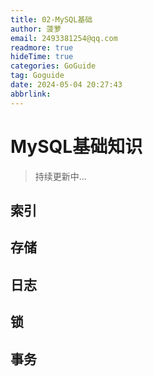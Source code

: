 ```yaml
---
title: 02-MySQL基础
author: 菠萝
email: 2493381254@qq.com
readmore: true
hideTime: true
categories: GoGuide
tag: Goguide
date: 2024-05-04 20:27:43
abbrlink: 
---
```

# MySQL基础知识
> 持续更新中...
## 索引

## 存储


## 日志



## 锁


## 事务

